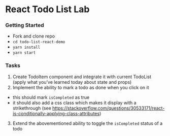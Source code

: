 # React Todo List Lab

### Getting Started
- Fork and clone repo
- `cd todo-list-react-demo`
- `yarn install`
- `yarn start`

### Tasks
1. Create TodoItem component and integrate it with current TodoList (apply what you’ve learned today about state and props)
2. Implement the ability to mark a todo as done when you click on it
  - this should mark `isCompleted` as true
  - it should also add a css class which makes it display with a strikethrough (see https://stackoverflow.com/questions/30533171/react-js-conditionally-applying-class-attributes)
3. Extend the abovementioned ability to toggle the `isCompleted` status of a todo 
